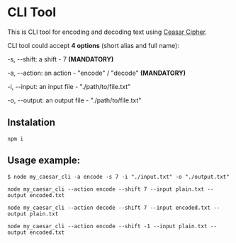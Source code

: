 # CLI Tool

This is CLI tool for encoding and decoding text using [Ceasar Cipher](https://en.wikipedia.org/wiki/Caesar_cipher).

CLI tool could accept **4 options** (short alias and full name):

-s, --shift: a shift - 7 **(MANDATORY)**

-a, --action: an action - "encode" / "decode" **(MANDATORY)**

-i, --input: an input file - "./path/to/file.txt"

-o, --output: an output file - "./path/to/file.txt"

## Instalation

```
npm i
```

## Usage example:

```
$ node my_caesar_cli -a encode -s 7 -i "./input.txt" -o "./output.txt"
```

```
node my_caesar_cli --action encode --shift 7 --input plain.txt --output encoded.txt
```

```
node my_caesar_cli --action decode --shift 7 --input encoded.txt --output plain.txt
```

```
node my_caesar_cli --action encode --shift -1 --input plain.txt --output encoded.txt
```
